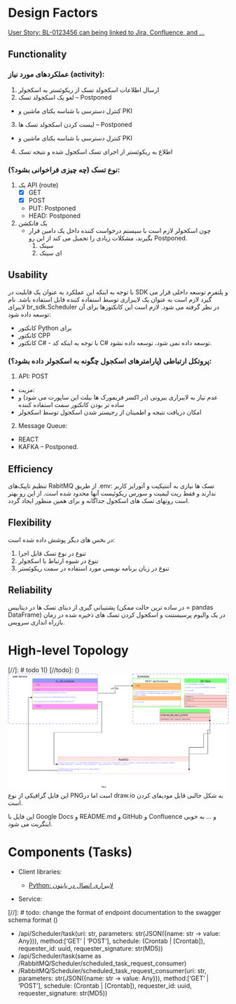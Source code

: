 # Design Factors

[User Story: BL-0123456 can being linked to Jira, Confluence, and ...](UserStory.md)

## Functionality

### عملکردهای مورد نیاز (activity):

1. ارسال اطلاعات اسکجولد تسک از ریکوئستر به اسکجولر
2. لغو یک اسکجولد تسک – Postponed

* کنترل دسترسی با شناسه یکتای ماشین و PKI

3. لیست کردن اسکجولد تسک ها – Postponed

* کنترل دسترسی با شناسه یکتای ماشین و PKI

4. اطلاع به ریکوئستر از اجرای تسک اسکجول شده و نتیجه تسک

### نوع تسک (چه چیزی فراخوانی بشود؟):

1. یک API (route)
    * [x] GET
    * [x] POST
    * PUT: Postponed
    * HEAD: Postponed
2. یک فانکشن
    * چون اسکجولر لازم است با سیستم درخواست کننده داخل یک دامین قرار بگیرند، مشکلات زیادی را تحمیل می کند از این رو
      Postponed.
        1. سینک
        2. ای سینک

## Usability

با توجه به اینکه این عملکرد به عنوان یک قابلیت در SDK و پلتفرم توسعه داخلی قرار می گیرد لازم است به عنوان یک لایبراری
توسط استفاده کننده قابل استفاده باشد. نام لایبرای br_sdk.Scheduler در نظر گرفته می شود. لازم است این کانکتورها برای آن
توسعه داده شود:

* کانکتور Python برای
* کانکتور CPP
* کانکتور C# - با توجه به اینکه کد C# توسعه داده نمی شود، توسعه داده نشود.

### پروتکل ارتباطی (پارامترهای اسکجول چگونه به اسکجولر داده بشود؟):

1. API: POST

* مزیت:
* عدم نیاز به لایبراری بیرونی (در اکسر فریمورک ها بیلت این ساپورت می شود) و ساده تر بودن کانکتور سمت استفاده کننده
* امکان دریافت نتیجه و اطمینان از رجیستر شدن اسکجول توسط اسکجولر

2. Message Queue:

- REACT
- KAFKA – Postponed.

## Efficiency

تنظیم تاپیک‌های RabitMQ از طریق .env:
تسک ها نیازی به آتنتیکیت و آتورایز کاربر ندارند و فقط ریت لیمیت و سورس ریکوئیست آنها محدود شده است. از این رو بهتر است
روتهای تسک های اسکجول جداگانه و برای همین منظور ایجاد گردد.

## Flexibility

در بخس های دیگر پوشش داده شده است:

1. تنوع در نوع تسک قابل اجرا
2. تنوع در شیوه ارتباط با اسکجولر
3. تنوع در زبان برنامه نویسی مورد استفاده در سمت ریکوئستر

## Reliability

پشتیبانی گیری از دیتای تسک ها در دیتابیس (در ساده ترین حالت ممکن = pandas DataFrame) در یک والیوم پرسیستنت و اسکجول کردن
تسک های ذخیره شده در زمان بازراه اندازی سرویس.

# High-level Topology

[//]: # todo 1()
[//todo]: ()
![SampleDrawing.drawio.3.drawio.png](SampleDrawing.drawio.3.drawio.png)
این فایل گرافیکی از نوع PNGاست اما در draw.io به شکل جالبی قابل مودیفای کردن است.

این فایل با Google Docs و README.md و GitHub و Confluence و ... به خوبی اینگریت می شود.


# Components (Tasks)

* Client libraries:
  * [Python: لایبراری اتصال در پایتون](Client/Python/README.md) 

* Service:

[//]: # todo: change the format of endpoint documentation to the swagger schema format ()
  * /api/Scheduler/task(uri: str, parameters: str(JSON({name: str -> value: Any})),
    method:[‘GET’ | ‘POST’], schedule:  (Crontab | [Crontab]), requester_id: uuid, requester_signature: str(MD5))
  * /api/Scheduler/task(same as /RabbitMQ/Scheduler/scheduled_task_request_consumer)
  * /RabbitMQ/Scheduler/scheduled_task_request_consumer(uri: str, parameters: str(JSON({name: str -> value: Any})),
    method:[‘GET’ | ‘POST’], schedule:  (Crontab | [Crontab]), requester_id: uuid, requester_signature: str(MD5))

